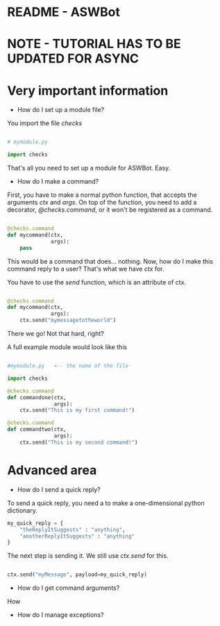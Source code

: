 # README - ASWBot

# NOTE - TUTORIAL HAS TO BE UPDATED FOR ASYNC

# Very important information

- How do I set up a module file?

You import the file *checks*

```python

# mymodule.py

import checks

```

That's all you need to set up a module for ASWBot. Easy.

- How do I make a command?

First, you have to make a normal python function, that accepts the arguments
*ctx* and *args*. On top of the function, you need to add a decorator,
*@checks.command*, or it won't be registered as a command.

```python

@checks.command
def mycommand(ctx,
              args):
    pass
```

This would be a command that does... nothing.
Now, how do I make this command reply to a user? That's what we have *ctx* for.

You have to use the *send* function, which is an attribute of ctx.

```python

@checks.command
def mycommand(ctx,
              args):
    ctx.send("mymessagetotheworld")
```

There we go! Not that hard, right?

A full example module would look like this

```python

#mymodule.py   <-- the name of the file

import checks

@checks.command
def commandone(ctx,
               args):
    ctx.send("This is my first command!")

@checks.command
def commandtwo(ctx,
               args):
    ctx.send("This is my second command!")
```

# Advanced area

- How do I send a quick reply?

To send a quick reply, you need a to make a one-dimensional python dictionary.

```python
my_quick_reply = {
    "theReplyItSuggests" : "anything",
    "anotherReplyItSuggests" : "anything"
}
```

The next step is sending it. We still use *ctx.send* for this.

```python

ctx.send("myMessage", payload=my_quick_reply)

```

- How do I get command arguments?

How

- How do I manage exceptions?
